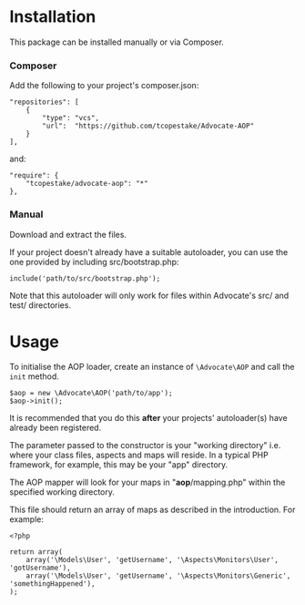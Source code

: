 # Installation

This package can be installed manually or via Composer.

### Composer

Add the following to your project's composer.json:

    "repositories": [
        {
            "type": "vcs",
            "url":  "https://github.com/tcopestake/Advocate-AOP"
        }
    ],

and:

    "require": {
        "tcopestake/advocate-aop": "*"
    },

### Manual

Download and extract the files.

If your project doesn't already have a suitable autoloader, you can use the one provided by including src/bootstrap.php:

    include('path/to/src/bootstrap.php');

Note that this autoloader will only work for files within Advocate's src/ and test/ directories.

# Usage

To initialise the AOP loader, create an instance of `\Advocate\AOP` and call the `init` method.

    $aop = new \Advocate\AOP('path/to/app');
    $aop->init();

It is recommended that you do this **after** your projects' autoloader(s) have already been registered.

The parameter passed to the constructor is your "working directory" i.e. where your class files, aspects and maps will reside. In a typical PHP framework, for example, this may be your "app" directory.

The AOP mapper will look for your maps in "__aop__/mapping.php" within the specified working directory.

This file should return an array of maps as described in the introduction. For example:

    <?php

    return array(
        array('\Models\User', 'getUsername', '\Aspects\Monitors\User', 'gotUsername'),
        array('\Models\User', 'getUsername', '\Aspects\Monitors\Generic', 'somethingHappened'),
    );
